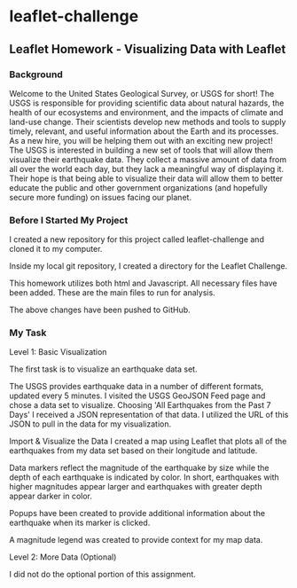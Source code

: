 # leaflet-challenge

## Leaflet Homework - Visualizing Data with Leaflet

### Background

Welcome to the United States Geological Survey, or USGS for short! The USGS is responsible for providing scientific data about natural hazards, the health of our ecosystems and environment, and the impacts of climate and land-use change. Their scientists develop new methods and tools to supply timely, relevant, and useful information about the Earth and its processes. As a new hire, you will be helping them out with an exciting new project!
The USGS is interested in building a new set of tools that will allow them visualize their earthquake data. They collect a massive amount of data from all over the world each day, but they lack a meaningful way of displaying it. Their hope is that being able to visualize their data will allow them to better educate the public and other government organizations (and hopefully secure more funding) on issues facing our planet.

### Before I Started My Project

I created a new repository for this project called leaflet-challenge and cloned it to my computer.


Inside my local git repository, I created a directory for the Leaflet Challenge. 
 
 
This homework utilizes both html and Javascript. All necessary files have been added. These are the main files to run for analysis.


The above changes have been pushed to GitHub.



### My Task

Level 1: Basic Visualization

The first task is to visualize an earthquake data set.


The USGS provides earthquake data in a number of different formats, updated every 5 minutes. I visited the USGS GeoJSON Feed page and chose a data set to visualize. Choosing 'All Earthquakes from the Past 7 Days' I received a JSON representation of that data. I utilized the URL of this JSON to pull in the data for my visualization.



Import & Visualize the Data
I created a map using Leaflet that plots all of the earthquakes from my data set based on their longitude and latitude.


Data markers reflect the magnitude of the earthquake by size while the depth of each earthquake is indicated by color. In short, earthquakes with higher magnitudes appear larger and earthquakes with greater depth appear darker in color.


Popups have been created to provide additional information about the earthquake when its marker is clicked.


A magnitude legend was created to provide context for my map data.


Level 2: More Data (Optional)

I did not do the optional portion of this assignment.


